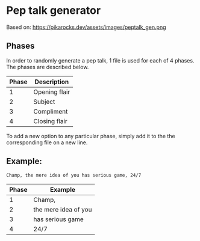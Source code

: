 # Pep talk generator

Based on: https://pikarocks.dev/assets/images/peptalk_gen.png

## Phases

In order to randomly generate a pep talk, 1 file is used for each of 4 phases. The phases are described below.

| Phase | Description   |
|-------|---------------|
| 1     | Opening flair |
| 2     | Subject       |
| 3     | Compliment    |
| 4     | Closing flair |

To add a new option to any particular phase, simply add it to the the corresponding file on a new line.

## Example:

`Champ, the mere idea of you has serious game, 24/7`

| Phase | Example              |
|-------|----------------------|
| 1     | Champ,               |
| 2     | the mere idea of you |
| 3     | has serious game     |
| 4     | 24/7                 |
